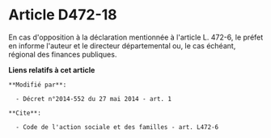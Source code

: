 # Article D472-18

En cas d'opposition à la déclaration mentionnée à l'article L. 472-6, le préfet en informe l'auteur et le   directeur
départemental ou, le cas échéant, régional des finances publiques.

**Liens relatifs à cet article**

	**Modifié par**:

	  - Décret n°2014-552 du 27 mai 2014 - art. 1

	**Cite**:

	  - Code de l'action sociale et des familles - art. L472-6
